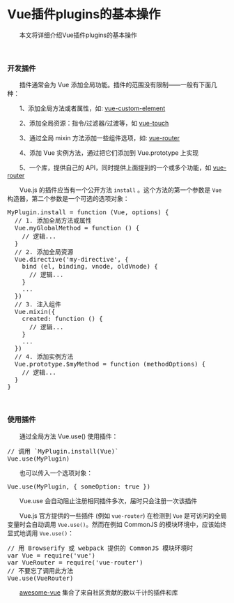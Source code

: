 # Vue插件plugins的基本操作

　　本文将详细介绍Vue插件plugins的基本操作

&nbsp;

### 开发插件

　　插件通常会为 Vue 添加全局功能。插件的范围没有限制&mdash;&mdash;一般有下面几种：

　　1、添加全局方法或者属性，如: [vue-custom-element](https://github.com/karol-f/vue-custom-element)

　　2、添加全局资源：指令/过滤器/过渡等，如 [vue-touch](https://github.com/vuejs/vue-touch)

　　3、通过全局 mixin 方法添加一些组件选项，如: [vue-router](https://github.com/vuejs/vue-router)

　　4、添加 Vue 实例方法，通过把它们添加到 Vue.prototype 上实现

　　5、一个库，提供自己的 API，同时提供上面提到的一个或多个功能，如 [vue-router](https://github.com/vuejs/vue-router)

　　Vue.js 的插件应当有一个公开方法 `install` 。这个方法的第一个参数是 `Vue` 构造器，第二个参数是一个可选的选项对象：

<div>
<pre>MyPlugin.install = function (Vue, options) {
  // 1. 添加全局方法或属性
  Vue.myGlobalMethod = function () {
    // 逻辑...
  }
  // 2. 添加全局资源
  Vue.directive('my-directive', {
    bind (el, binding, vnode, oldVnode) {
      // 逻辑...
    }
    ...
  })
  // 3. 注入组件
  Vue.mixin({
    created: function () {
      // 逻辑...
    }
    ...
  })
  // 4. 添加实例方法
  Vue.prototype.$myMethod = function (methodOptions) {
    // 逻辑...
  }
}</pre>
</div>

&nbsp;

### 使用插件

　　通过全局方法 Vue.use() 使用插件：

<div>
<pre>// 调用 `MyPlugin.install(Vue)`
Vue.use(MyPlugin)</pre>
</div>

　　也可以传入一个选项对象：

<div>
<pre>Vue.use(MyPlugin, { someOption: true })</pre>
</div>

　　Vue.use 会自动阻止注册相同插件多次，届时只会注册一次该插件

　　Vue.js 官方提供的一些插件 (例如 `vue-router`) 在检测到 `Vue` 是可访问的全局变量时会自动调用 `Vue.use()`。然而在例如 CommonJS 的模块环境中，应该始终显式地调用 `Vue.use()`：

<div>
<pre>// 用 Browserify 或 webpack 提供的 CommonJS 模块环境时
var Vue = require('vue')
var VueRouter = require('vue-router')
// 不要忘了调用此方法
Vue.use(VueRouter)</pre>
</div>

　　[awesome-vue](https://github.com/vuejs/awesome-vue#components--libraries) 集合了来自社区贡献的数以千计的插件和库

